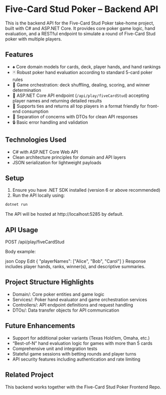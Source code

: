 # Five-Card Stud Poker – Backend API

This is the backend API for the Five-Card Stud Poker take-home project, built with C# and ASP.NET Core. It provides core poker game logic, hand evaluation, and a RESTful endpoint to simulate a round of Five-Card Stud poker with multiple players.

## Features

- ♠️ Core domain models for cards, deck, player hands, and hand rankings
- 🃏 Robust poker hand evaluation according to standard 5-card poker rules
- 🎲 Game orchestration: deck shuffling, dealing, scoring, and winner determination
- 🚀 ASP.NET Core API endpoint (`/api/play/fiveCardStud`) accepting player names and returning detailed results
- 🔄 Supports ties and returns all top players in a format friendly for front-end consumption
- 🧩 Separation of concerns with DTOs for clean API responses
- 🔒 Basic error handling and validation

## Technologies Used

- C# with ASP.NET Core Web API
- Clean architecture principles for domain and API layers
- JSON serialization for lightweight payloads

## Setup

1. Ensure you have .NET SDK installed (version 6 or above recommended)
2. Run the API locally using:

```bash
dotnet run
```

The API will be hosted at http://localhost:5285 by default.

## API Usage

POST /api/play/fiveCardStud

Body example:

json
Copy
Edit
{
"playerNames": ["Alice", "Bob", "Carol"]
}
Response includes player hands, ranks, winner(s), and descriptive summaries.

## Project Structure Highlights

- Domain/: Core poker entities and game logic
- Services/: Poker hand evaluator and game orchestration services
- Controllers/: API endpoint definitions and request handling
- DTOs/: Data transfer objects for API communication

## Future Enhancements

- Support for additional poker variants (Texas Hold’em, Omaha, etc.)
- “Best-of-N” hand evaluation logic for games with more than 5 cards
- Comprehensive unit and integration tests
- Stateful game sessions with betting rounds and player turns
- API security features including authentication and rate limiting

## Related Project

This backend works together with the Five-Card Stud Poker Frontend Repo.
